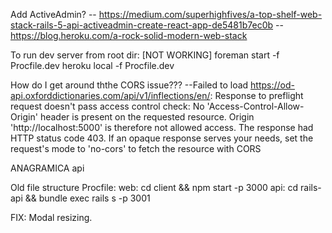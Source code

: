 Add ActiveAdmin?
-- https://medium.com/superhighfives/a-top-shelf-web-stack-rails-5-api-activeadmin-create-react-app-de5481b7ec0b
-- https://blog.heroku.com/a-rock-solid-modern-web-stack

To run dev server from root dir:
  [NOT WORKING] foreman start -f Procfile.dev
  heroku local -f Procfile.dev




How do I get around ththe CORS issue???
    --Failed to load https://od-api.oxforddictionaries.com/api/v1/inflections/en/: Response to preflight request doesn't pass access control check: No 'Access-Control-Allow-Origin' header is present on the requested resource. Origin 'http://localhost:5000' is therefore not allowed access. The response had HTTP status code 403. If an opaque response serves your needs, set the request's mode to 'no-cors' to fetch the resource with CORS

ANAGRAMICA api


Old file structure Procfile:
    web: cd client && npm start -p 3000
    api: cd rails-api && bundle exec rails s -p 3001


FIX: Modal resizing.
